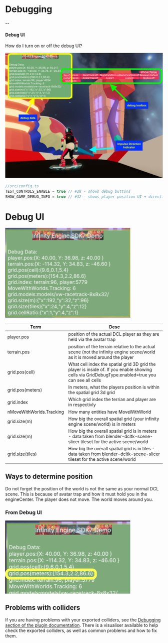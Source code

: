 # Debugging
--


#### Debug UI

How do I turn on or off the debug UI?

![image](./debug-tools-anno.png)

```ts
//src/config.ts
TEST_CONTROLS_ENABLE = true // #28 - shows debug buttons
SHOW_GAME_DEBUG_INFO = true // #32 - shows player position UI + direction / impulse arrow
```

# Debug UI

<img src="./debug-data.png" width="400">


| Term                      | Desc
| ---                       | ---
| player.pos                | position of the actual DCL player as they are held via the avatar trap
| terrain.pos               | position of the terrain relative to the actual scene (not the infinity engine scene/world as it is moved around the player
| grid.pos(cell) | What cell index the spatial grid 3D grid the player is inside of.  If you enable showing cells via GridDebugType.enabled=true you can see all cells
| grid.pos(meters) | In meters, what the players position is within the spatial grid 3d grid 
| grid.index | Which grid index the terrian and player are in respectivly
| nMoveWithWorlds.Tracking | How many entities have MoveWithWorld
| grid.size(m) | How big the overall spatial grid (your infinity engine scene/world) is in meters
| grid.size(m) | How big the overall spatial grid is in meters - data taken from blender-dcltk-scene-slicer tileset for the active scene/world
| grid.size(tiles) | How big the overall spatial grid is in tiles - data taken from blender-dcltk-scene-slicer tileset for the active scene/world

## Ways to determine position

Do not forget the position of the world is not the same as your normal DCL scene.  This is because of avatar trap and how it must hold you in the engineCenter.  The player does not move.  The world moves around you.  

### From Debug UI

<img src="./debug-positioning.png" width="400">


## Problems with colliders

If you are having problems with your exported colliders, see the [Debugging section of the plugin documentation](https://github.com/stom66/blender-dcltk-cannon-colliders?tab=readme-ov-file#debugging). There is a visualiser available to help check the exported colliders, as well as common problems and how to fix them.